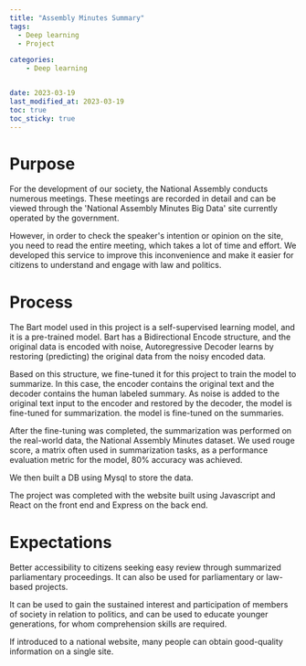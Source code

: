 ```yaml
---
title: "Assembly Minutes Summary"
tags:
  - Deep learning
  - Project

categories:
    - Deep learning


date: 2023-03-19
last_modified_at: 2023-03-19
toc: true
toc_sticky: true
---
```


# Purpose
For the development of our society, the National Assembly conducts numerous meetings.
These meetings are recorded in detail and can be viewed through the 'National Assembly Minutes Big Data' site currently operated by the government.

However, in order to check the speaker's intention or opinion on the site, you need to read the entire meeting, which takes a lot of time and effort.
We developed this service to improve this inconvenience and make it easier for citizens to understand and engage with law and politics.

# Process 
The Bart model used in this project is a self-supervised learning model, and it is a pre-trained model.
Bart has a Bidirectional Encode structure, and the original data is encoded with noise,
Autoregressive Decoder learns by restoring (predicting) the original data from the noisy encoded data.

Based on this structure, we fine-tuned it for this project to train the model to summarize.
In this case, the encoder contains the original text and the decoder contains the human labeled summary.
As noise is added to the original text input to the encoder and restored by the decoder, the model is fine-tuned for summarization. the model is fine-tuned on the summaries.

After the fine-tuning was completed, the summarization was performed on the real-world data, the National Assembly Minutes dataset.
We used rouge score, a matrix often used in summarization tasks, as a performance evaluation metric for the model, 80% accuracy was achieved.

We then built a DB using Mysql to store the data.

The project was completed with the website built using Javascript and React on the front end and Express on the back end.

# Expectations

Better accessibility to citizens seeking easy review through summarized parliamentary proceedings. 
It can also be used for parliamentary or law-based projects. 

It can be used to gain the sustained interest and participation of members of society in relation to politics, and can be used to educate younger generations, for whom comprehension skills are required. 

If introduced to a national website, many people can obtain good-quality information on a single site.